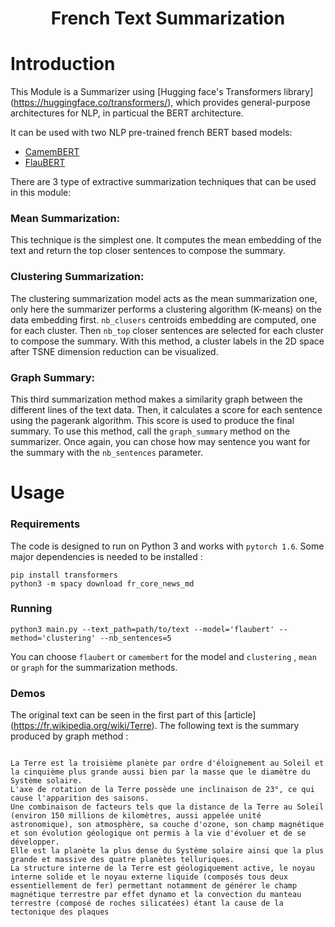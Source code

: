 <h1 align='center'> French Text Summarization </h1>

# Introduction

This Module is a Summarizer using [Hugging face's Transformers library] (https://huggingface.co/transformers/), which provides general-purpose architectures for NLP, in particual the BERT architecture.

It can be used with two NLP pre-trained french BERT based models:
* [CamemBERT](https://camembert-model.fr/)
* [FlauBERT](https://arxiv.org/abs/1912.05372)

There are 3 type of extractive summarization techniques that can be used in this module:
### Mean Summarization:
This technique is the simplest one. It computes the mean embedding of the text and return the top closer sentences to compose the summary.
### Clustering Summarization:
The clustering summarization model acts as the mean summarization one, only here the summarizer performs a clustering algorithm (K-means) on the data embedding first.
`nb_clusers` centroids embedding are computed, one for each cluster. Then `nb_top` closer sentences are selected for each cluster to compose the summary. 
With this method, a cluster labels in the 2D space after TSNE dimension reduction can be visualized.
### Graph Summary:
This third summarization method makes a similarity graph between the different lines of the text data. Then, it calculates a score for each sentence using the pagerank algorithm. This score is used to produce the final summary.
To use this method, call the `graph_summary` method on the summarizer. Once again, you can chose how may sentence you want for the summary with the `nb_sentences` parameter.

# Usage
### Requirements
The code is designed to run on Python 3 and works with `pytorch 1.6`. Some major dependencies is needed to be installed : 
<pre><code>pip install transformers
python3 -m spacy download fr_core_news_md
</code></pre>

### Running 
<pre><code>python3 main.py --text_path=path/to/text --model='flaubert' --method='clustering' --nb_sentences=5 </code></pre>

You can choose `flaubert` or `camembert` for the model and `clustering` , `mean` or `graph` for the summarization methods.

### Demos
The original text can be seen in the first part of this [article] (https://fr.wikipedia.org/wiki/Terre).
The following text is the summary produced by graph method : 
<pre><code>
La Terre est la troisième planète par ordre d'éloignement au Soleil et la cinquième plus grande aussi bien par la masse que le diamètre du Système solaire.
L'axe de rotation de la Terre possède une inclinaison de 23°, ce qui cause l'apparition des saisons.
Une combinaison de facteurs tels que la distance de la Terre au Soleil (environ 150 millions de kilomètres, aussi appelée unité astronomique), son atmosphère, sa couche d'ozone, son champ magnétique et son évolution géologique ont permis à la vie d'évoluer et de se développer.
Elle est la planète la plus dense du Système solaire ainsi que la plus grande et massive des quatre planètes telluriques.
La structure interne de la Terre est géologiquement active, le noyau interne solide et le noyau externe liquide (composés tous deux essentiellement de fer) permettant notamment de générer le champ magnétique terrestre par effet dynamo et la convection du manteau terrestre (composé de roches silicatées) étant la cause de la tectonique des plaques
</code></pre>
